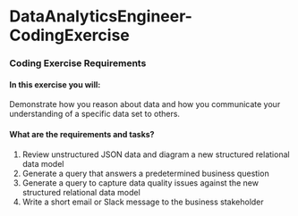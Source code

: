 # DataAnalyticsEngineer-CodingExercise

### Coding Exercise Requirements
#### In this exercise you will:
Demonstrate how you reason about data and how you communicate your understanding of a specific data set to others.

#### What are the requirements and tasks?
1) Review unstructured JSON data and diagram a new structured relational data model
2) Generate a query that answers a predetermined business question
3) Generate a query to capture data quality issues against the new structured relational data model
4) Write a short email or Slack message to the business stakeholder
